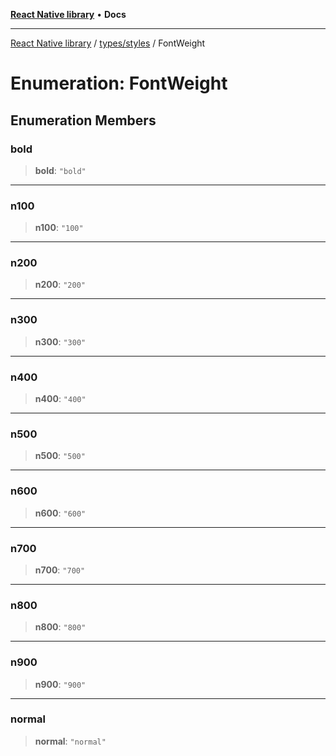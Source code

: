 [**React Native library**](../../../index.md) • **Docs**

***

[React Native library](../../../modules.md) / [types/styles](../index.md) / FontWeight

# Enumeration: FontWeight

## Enumeration Members

### bold

> **bold**: `"bold"`

***

### n100

> **n100**: `"100"`

***

### n200

> **n200**: `"200"`

***

### n300

> **n300**: `"300"`

***

### n400

> **n400**: `"400"`

***

### n500

> **n500**: `"500"`

***

### n600

> **n600**: `"600"`

***

### n700

> **n700**: `"700"`

***

### n800

> **n800**: `"800"`

***

### n900

> **n900**: `"900"`

***

### normal

> **normal**: `"normal"`
